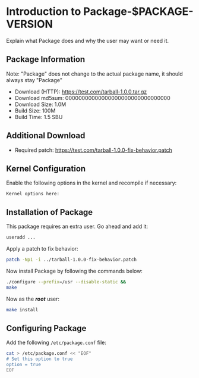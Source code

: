 # Introduction to Package-$PACKAGE-VERSION
Explain what Package does and why the user may want or need it.

## Package Information
Note: "Package" does not change to the actual package name, it should always
stay "Package"
- Download (HTTP): https://test.com/tarball-1.0.0.tar.gz
- Download md5sum: 00000000000000000000000000000000
- Download Size: 1.0M
- Build Size: 100M
- Build Time: 1.5 SBU

## Additional Download
- Required patch: https://test.com/tarball-1.0.0-fix-behavior.patch

## Kernel Configuration
Enable the following options in the kernel and recompile if necessary:
```
Kernel options here:
```

## Installation of Package
This package requires an extra user. Go ahead and add it:
```Bash
useradd ...
```

Apply a patch to fix behavior:
```Bash
patch -Np1 -i ../tarball-1.0.0-fix-behavior.patch
```

Now install Package by following the commands below:
```Bash
./configure --prefix=/usr --disable-static &&
make
```

Now as the ***root*** user:
```Bash
make install
```

## Configuring Package
Add the following `/etc/package.conf` file:
```Bash
cat > /etc/package.conf << "EOF"
# Set this option to true
option = true
EOF
```
